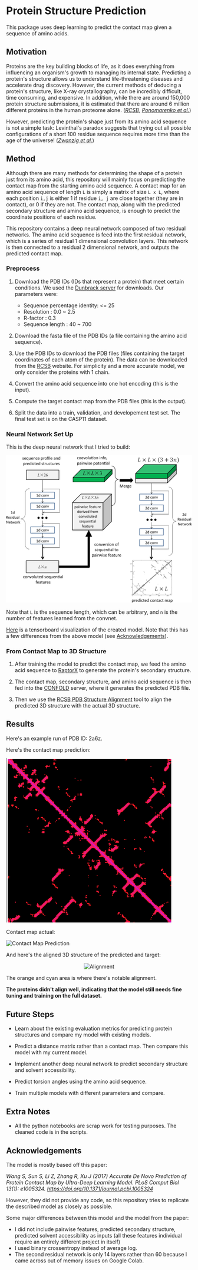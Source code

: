 # Protein Structure Prediction

This package uses deep learning to predict the contact map given a sequence of amino acids.



## Motivation

Proteins are the key building blocks of life, as it does everything from influencing an organism's growth to managing its internal state. Predicting a protein's structure allows us to understand life-threatening diseases and accelerate drug discovery. However, the current methods of deducing a protein's structure, like X-ray crystallography, can be incredibly difficult, time consuming, and expensive. In addition, while there are around 150,000 protein structure submissions, it is estimated that there are around 6 million different proteins in the human proteome alone. (<cite>[RCSB][2]</cite>, <cite>[Ponomarenko et al.][1]</cite>)

However, predicting the protein's shape just from its amino acid sequence is not a simple task: Levinthal's paradox suggests that trying out all possible configurations of a short 100 residue sequence requires more time than the age of the universe! (<cite>[Zwanzig et al.][3]</cite>)






## Method

Although there are many methods for determining the shape of a protein just from its amino acid, this repository will mainly focus on predicting the contact map from the starting amino acid sequence. A contact map for an amino acid sequence of length `L` is simply a matrix of size `L x L`, where each position `i,j` is either 1 if residue `i, j` are close together (they are in contact), or 0 if they are not. The contact map, along with the predicted secondary structure and amino acid sequence, is enough to predict the coordinate positions of each residue.

This repository contains a deep neural network composed of two residual networks. The amino acid sequence is feed into the first residual network, which is a series of residual 1 dimensional convolution layers. This network is then connected to a residual 2 dimensional network, and outputs the predicted contact map.






### Preprocess

1. Download the PDB IDs (IDs that represent a protein) that meet certain conditions. We used the [Dunbrack server](http://dunbrack.fccc.edu/Guoli/PISCES.php) for downloads. Our parameters were:
    * Sequence percentage identity: <= 25
    * Resolution                  : 0.0 ~ 2.5
    * R-factor                    : 0.3
    * Sequence length             : 40 ~ 700

2. Download the fasta file of the PDB IDs (a file containing the amino acid sequence). 

3. Use the PDB IDs to download the PDB files (files containing the target coordinates of each atom of the protein). The data can be downloaded from the [RCSB](https://www.rcsb.org/#Subcategory-download_structures) website. For simplicity and a more accurate model, we only consider the proteins with 1 chain.

4. Convert the amino acid sequence into one hot encoding (this is the input).

5. Compute the target contact map from the PDB files (this is the output).

6. Split the data into a train, validation, and developement test set. The final test set is on the CASP11 dataset.






### Neural Network Set Up

This is the deep neural network that I tried to build:

![2017 Deep Residual Network](https://github.com/JinLi711/Protein-Structures/blob/master/record_files/research/images/journal.pcbi.1005324.g001.PNG)

Note that `L` is the sequence length, which can be arbitrary, and `n` is the number of features learned from the convnet.


[Here](https://github.com/JinLi711/Protein-Structures/blob/master/tertiary_structure_prediction/visualization/model_visualization/chosen_plots/graph_run%3D.png) is a tensorboard visualization of the created model. Note that this has a few differences from the above model (see [Acknowledgements](https://github.com/JinLi711/Protein-Structures#acknowledgements)).





### From Contact Map to 3D Structure

1. After training the model to predict the contact map, we feed the amino acid sequence to [RaptorX](http://raptorx.uchicago.edu/) to generate the protein's secondary structure. 

2. The contact map, secondary structure, and amino acid sequence is then fed into the [CONFOLD](http://protein.rnet.missouri.edu/confold/) server, where it generates the predicted PDB file.

3. Then we use the [RCSB PDB Structure Alignment](http://www.rcsb.org/pdb/workbench/workbench.do?action=menu) tool to align the predicted 3D structure with the actual 3D structure.







## Results

Here's an example run of PDB ID: 2a6z.



Here's the contact map prediction:

![Contact Map Prediction](https://github.com/JinLi711/Protein-Structures/blob/master/tertiary_structure_prediction/visualization/model_visualization/chosen_plots/2a6z_pred.png)

Contact map actual:

![Contact Map Prediction](https://github.com/JinLi711/Protein-Structures/blob/master/tertiary_structure_prediction/visualization/model_visualization/chosen_plots/2a6z_actual)


And here's the aligned 3D structure of the predicted and target:

<p align="center">

<img align="center" src="https://github.com/JinLi711/Protein-Structures/blob/master/tertiary_structure_prediction/visualization/model_visualization/chosen_plots/2a6z_aligned" alt="Alignment" width="300" height="300"/>

</p>

The orange and cyan area is where there's notable alignment.

**The proteins didn't align well, indicating that the model still needs fine tuning and training on the full dataset.**






## Future Steps

* Learn about the existing evaluation metrics for predicting protein structures and compare my model with existing models.

* Predict a distance matrix rather than a contact map. Then compare this model with my current model.

* Implement another deep neural network to predict secondary structure and solvent accessibility.

* Predict torsion angles using the amino acid sequence.

* Train multiple models with different parameters and compare.







## Extra Notes 

* All the python notebooks are scrap work for testing purposes. The cleaned code is in the scripts.








## Acknowledgements

The model is mostly based off this paper:

*Wang S, Sun S, Li Z, Zhang R, Xu J (2017) Accurate De Novo Prediction of Protein Contact Map by Ultra-Deep Learning Model. PLoS Comput Biol 13(1): e1005324. https://doi.org/10.1371/journal.pcbi.1005324*

However, they did not provide any code, so this repository tries to replicate the described model as closely as possible.

Some major differences between this model and the model from the paper:
* I did not include pairwise features, predicted secondary structure, predicted solvent accessibility as inputs (all these features individual require an entirely different project in itself)
* I used binary crossentropy instead of average log.
* The second residual network is only 14 layers rather than 60 because I came across out of memory issues on Google Colab.








[1]:https://www.ncbi.nlm.nih.gov/pmc/articles/PMC4889822/
[2]:https://www.rcsb.org/stats/growth/overall
[3]:https://www.ncbi.nlm.nih.gov/pmc/articles/PMC48166/